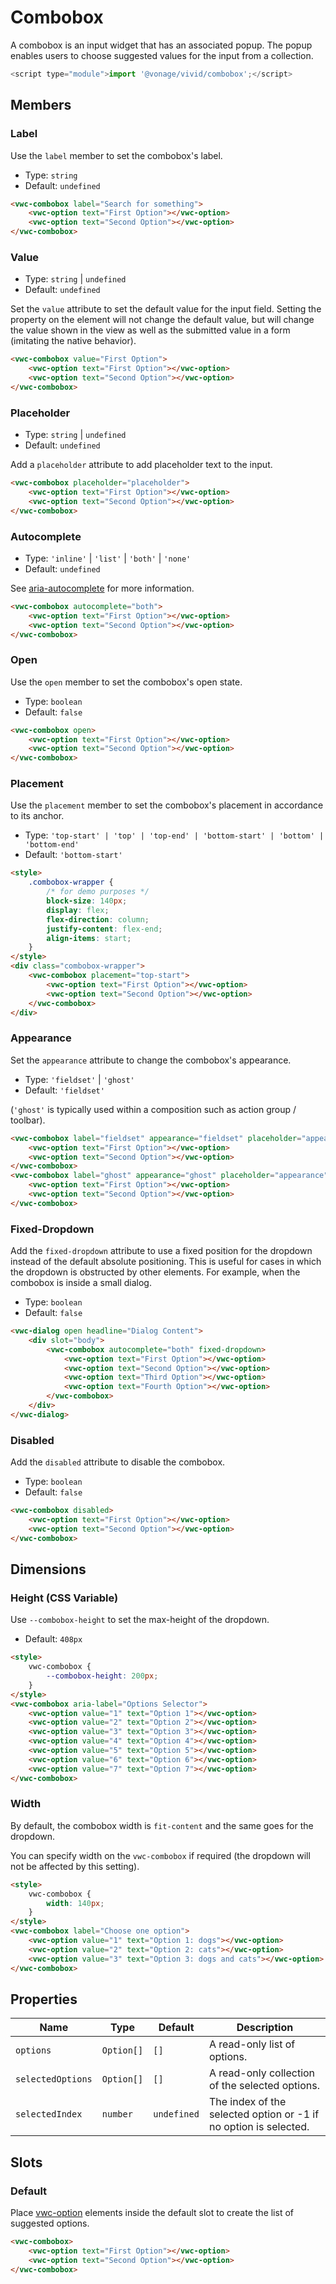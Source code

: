 # Combobox

A combobox is an input widget that has an associated popup. The popup enables users to choose suggested values for the input from a collection.

```js
<script type="module">import '@vonage/vivid/combobox';</script>
```

## Members

### Label

Use the `label` member to set the combobox's label.

- Type: `string`
- Default: `undefined`

```html preview 200px
<vwc-combobox label="Search for something">
	<vwc-option text="First Option"></vwc-option>
	<vwc-option text="Second Option"></vwc-option>
</vwc-combobox>
```

### Value

- Type: `string` | `undefined`
- Default: `undefined`

Set the `value` attribute to set the default value for the input field. Setting the property on the element will not change the default value, but will change the value shown in the view as well as the submitted value in a form (imitating the native behavior).

```html preview 200px
<vwc-combobox value="First Option">
	<vwc-option text="First Option"></vwc-option>
	<vwc-option text="Second Option"></vwc-option>
</vwc-combobox>
```

### Placeholder

- Type: `string` | `undefined`
- Default: `undefined`

Add a `placeholder` attribute to add placeholder text to the input.

```html preview 200px
<vwc-combobox placeholder="placeholder">
	<vwc-option text="First Option"></vwc-option>
	<vwc-option text="Second Option"></vwc-option>
</vwc-combobox>
```

### Autocomplete

- Type: `'inline'` | `'list'` | `'both'` | `'none'`
- Default: `undefined`

See [aria-autocomplete](https://www.w3.org/TR/wai-aria-1.2/#aria-autocomplete) for more information.

```html preview 200px
<vwc-combobox autocomplete="both">
	<vwc-option text="First Option"></vwc-option>
	<vwc-option text="Second Option"></vwc-option>
</vwc-combobox>
```

### Open

Use the `open` member to set the combobox's open state.

- Type: `boolean`
- Default: `false`

```html preview 200px
<vwc-combobox open>
	<vwc-option text="First Option"></vwc-option>
	<vwc-option text="Second Option"></vwc-option>
</vwc-combobox>
```

### Placement

Use the `placement` member to set the combobox's placement in accordance to its anchor.

- Type: `'top-start' | 'top' | 'top-end' | 'bottom-start' | 'bottom' | 'bottom-end'`
- Default: `'bottom-start'`

```html preview
<style>
	.combobox-wrapper {
		/* for demo purposes */
		block-size: 140px;
		display: flex;
		flex-direction: column;
		justify-content: flex-end;
		align-items: start;
	}
</style>
<div class="combobox-wrapper">
	<vwc-combobox placement="top-start">
		<vwc-option text="First Option"></vwc-option>
		<vwc-option text="Second Option"></vwc-option>
	</vwc-combobox>
</div>
```

### Appearance

Set the `appearance` attribute to change the combobox's appearance.

- Type: `'fieldset'` | `'ghost'`
- Default: `'fieldset'`

(`'ghost'` is typically used within a composition such as action group / toolbar).

```html preview 200px
<vwc-combobox label="fieldset" appearance="fieldset" placeholder="appearance">
	<vwc-option text="First Option"></vwc-option>
	<vwc-option text="Second Option"></vwc-option>
</vwc-combobox>
<vwc-combobox label="ghost" appearance="ghost" placeholder="appearance">
	<vwc-option text="First Option"></vwc-option>
	<vwc-option text="Second Option"></vwc-option>
</vwc-combobox>
```

### Fixed-Dropdown

Add the `fixed-dropdown` attribute to use a fixed position for the dropdown instead of the default absolute positioning.
This is useful for cases in which the dropdown is obstructed by other elements. For example, when the combobox is inside a small dialog.

- Type: `boolean`
- Default: `false`

```html preview 320px
<vwc-dialog open headline="Dialog Content">
	<div slot="body">
		<vwc-combobox autocomplete="both" fixed-dropdown>
			<vwc-option text="First Option"></vwc-option>
			<vwc-option text="Second Option"></vwc-option>
			<vwc-option text="Third Option"></vwc-option>
			<vwc-option text="Fourth Option"></vwc-option>
		</vwc-combobox>
	</div>
</vwc-dialog>
```

### Disabled

Add the `disabled` attribute to disable the combobox.

- Type: `boolean`
- Default: `false`

```html preview
<vwc-combobox disabled>
	<vwc-option text="First Option"></vwc-option>
	<vwc-option text="Second Option"></vwc-option>
</vwc-combobox>
```

## Dimensions

### Height (CSS Variable)

Use `--combobox-height` to set the max-height of the dropdown.

- Default: `408px`

```html preview 300px
<style>
	vwc-combobox {
		--combobox-height: 200px;
	}
</style>
<vwc-combobox aria-label="Options Selector">
	<vwc-option value="1" text="Option 1"></vwc-option>
	<vwc-option value="2" text="Option 2"></vwc-option>
	<vwc-option value="3" text="Option 3"></vwc-option>
	<vwc-option value="4" text="Option 4"></vwc-option>
	<vwc-option value="5" text="Option 5"></vwc-option>
	<vwc-option value="6" text="Option 6"></vwc-option>
	<vwc-option value="7" text="Option 7"></vwc-option>
</vwc-combobox>
```

### Width

By default, the combobox width is `fit-content` and the same goes for the dropdown.

You can specify width on the `vwc-combobox` if required (the dropdown will not be affected by this setting).

```html preview 230px
<style>
	vwc-combobox {
		width: 140px;
	}
</style>
<vwc-combobox label="Choose one option">
	<vwc-option value="1" text="Option 1: dogs"></vwc-option>
	<vwc-option value="2" text="Option 2: cats"></vwc-option>
	<vwc-option value="3" text="Option 3: dogs and cats"></vwc-option>
</vwc-combobox>
```

## Properties

<div class="table-wrapper">

| Name              | Type       | Default     | Description                                                      |
| ----------------- | ---------- | ----------- | ---------------------------------------------------------------- |
| `options`         | `Option[]` | `[]`        | A read-only list of options.                                     |
| `selectedOptions` | `Option[]` | `[]`        | A read-only collection of the selected options.                  |
| `selectedIndex`   | `number`   | `undefined` | The index of the selected option or -1 if no option is selected. |

</div>

## Slots

### Default

Place [vwc-option](/components/option/) elements inside the default slot to create the list of suggested options.

```html preview 200px
<vwc-combobox>
	<vwc-option text="First Option"></vwc-option>
	<vwc-option text="Second Option"></vwc-option>
</vwc-combobox>
```
